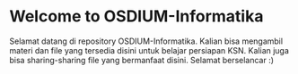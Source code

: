 <h1> Welcome to OSDIUM-Informatika</h1>
<p>Selamat datang di repository OSDIUM-Informatika. Kalian bisa mengambil materi dan file yang tersedia disini untuk belajar persiapan KSN. Kalian juga bisa 
sharing-sharing file yang bermanfaat disini. Selamat berselancar :)</p>
